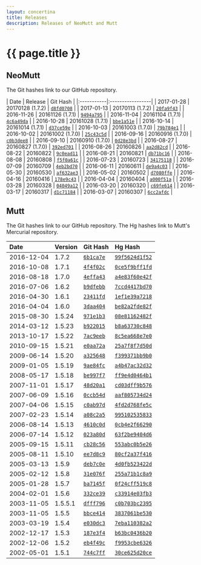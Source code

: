 ```yaml
---
layout: concertina
title: Releases
description: Releases of NeoMutt and Mutt
---
```


# {{ page.title }}

## NeoMutt

The Git hashes link to our GitHub repository.

| Date       | Release          | Git Hash |
|:-----------|:-----------------|
| 2017-01-28 | 20170128 (1.7.2) | [`d8fd0708`](https://github.com/neomutt/neomutt/commit/d8fd0708) |
| 2017-01-13 | 20170113 (1.7.2) | [`20fa9f43`](https://github.com/neomutt/neomutt/commit/20fa9f43) |
| 2016-11-26 | 20161126 (1.7.1) | [`9494a795`](https://github.com/neomutt/neomutt/commit/9494a795) |
| 2016-11-04 | 20161104 (1.7.1) | [`4c6a49da`](https://github.com/neomutt/neomutt/commit/4c6a49da) |
| 2016-10-28 | 20161028 (1.7.1) | [`bbe1a51e`](https://github.com/neomutt/neomutt/commit/bbe1a51e) |
| 2016-10-14 | 20161014 (1.7.1) | [`d37ce59e`](https://github.com/neomutt/neomutt/commit/d37ce59e) |
| 2016-10-03 | 20161003 (1.7.0) | [`79b784e1`](https://github.com/neomutt/neomutt/commit/79b784e1) |
| 2016-10-02 | 20161002 (1.7.0) | [`25c43c5d`](https://github.com/neomutt/neomutt/commit/25c43c5d) |
| 2016-09-16 | 20160916 (1.7.0) | [`c0b3dee8`](https://github.com/neomutt/neomutt/commit/c0b3dee8) |
| 2016-09-10 | 20160910 (1.7.0) | [`0d28e3bd`](https://github.com/neomutt/neomutt/commit/0d28e3bd) |
| 2016-08-27 | 20160827 (1.7.0) | [`392ed701`](https://github.com/neomutt/neomutt/commit/392ed701) |
| 2016-08-26 | 20160826         | [`aa2d82cd`](https://github.com/neomutt/neomutt/commit/aa2d82cd) |
| 2016-08-22 | 20160822         | [`9c0ead11`](https://github.com/neomutt/neomutt/commit/9c0ead11) |
| 2016-08-21 | 20160821         | [`db71bc16`](https://github.com/neomutt/neomutt/commit/db71bc16) |
| 2016-08-08 | 20160808         | [`f5f0a61c`](https://github.com/neomutt/neomutt/commit/f5f0a61c) |
| 2016-07-23 | 20160723         | [`34175118`](https://github.com/neomutt/neomutt/commit/34175118) |
| 2016-07-09 | 20160709         | [`4eb2bd70`](https://github.com/neomutt/neomutt/commit/4eb2bd70) |
| 2016-06-11 | 20160611         | [`de9a4c03`](https://github.com/neomutt/neomutt/commit/de9a4c03) |
| 2016-05-30 | 20160530         | [`af632ae3`](https://github.com/neomutt/neomutt/commit/af632ae3) |
| 2016-05-02 | 20160502         | [`d7080ffe`](https://github.com/neomutt/neomutt/commit/d7080ffe) |
| 2016-04-16 | 20160416         | [`178e9c43`](https://github.com/neomutt/neomutt/commit/178e9c43) |
| 2016-04-04 | 20160404         | [`a000f51a`](https://github.com/neomutt/neomutt/commit/a000f51a) |
| 2016-03-28 | 20160328         | [`04049a12`](https://github.com/neomutt/neomutt/commit/04049a12) |
| 2016-03-20 | 20160320         | [`c69fe614`](https://github.com/neomutt/neomutt/commit/c69fe614) |
| 2016-03-17 | 20160317         | [`d1c71184`](https://github.com/neomutt/neomutt/commit/d1c71184) |
| 2016-03-07 | 20160307         | [`6cc2afdc`](https://github.com/neomutt/neomutt/commit/6cc2afdc) |

## Mutt

The Git hashes link to our GitHub repository.
The Hg hashes link to Mutt's Mercurial repository.

| Date       | Version | Git Hash | Hg Hash      |
|:-----------|:--------|:---------|:-------------|
| 2016-12-04 | 1.7.2   | [`6b1ca7e`](https://github.com/neomutt/neomutt/commit/6b1ca7e) | [`99f5624d1f52`](https://dev.mutt.org/hg/mutt/rev/99f5624d1f52) |
| 2016-10-08 | 1.7.1   | [`4f4f02c`](https://github.com/neomutt/neomutt/commit/4f4f02c) | [`0ce5f9bff1fd`](https://dev.mutt.org/hg/mutt/rev/0ce5f9bff1fd) |
| 2016-08-18 | 1.7.0   | [`4effa43`](https://github.com/neomutt/neomutt/commit/4effa43) | [`a4e83f60e42f`](https://dev.mutt.org/hg/mutt/rev/a4e83f60e42f) |
| 2016-07-06 | 1.6.2   | [`b9dfebb`](https://github.com/neomutt/neomutt/commit/b9dfebb) | [`7ccd4417bd70`](https://dev.mutt.org/hg/mutt/rev/7ccd4417bd70) |
| 2016-04-30 | 1.6.1   | [`23411fd`](https://github.com/neomutt/neomutt/commit/23411fd) | [`1ef1e39a7218`](https://dev.mutt.org/hg/mutt/rev/1ef1e39a7218) |
| 2016-04-04 | 1.6.0   | [`3daa404`](https://github.com/neomutt/neomutt/commit/3daa404) | [`be82a2fde82f`](https://dev.mutt.org/hg/mutt/rev/be82a2fde82f) |
| 2015-08-30 | 1.5.24  | [`971e1b3`](https://github.com/neomutt/neomutt/commit/971e1b3) | [`08e81162482f`](https://dev.mutt.org/hg/mutt/rev/08e81162482f) |
| 2014-03-12 | 1.5.23  | [`b922015`](https://github.com/neomutt/neomutt/commit/b922015) | [`b8a63730c848`](https://dev.mutt.org/hg/mutt/rev/b8a63730c848) |
| 2013-10-17 | 1.5.22  | [`7ac9eeb`](https://github.com/neomutt/neomutt/commit/7ac9eeb) | [`8c5ea668e7e0`](https://dev.mutt.org/hg/mutt/rev/8c5ea668e7e0) |
| 2010-09-15 | 1.5.21  | [`e0aa72a`](https://github.com/neomutt/neomutt/commit/e0aa72a) | [`25a7f8f7d50d`](https://dev.mutt.org/hg/mutt/rev/25a7f8f7d50d) |
| 2009-06-14 | 1.5.20  | [`a325648`](https://github.com/neomutt/neomutt/commit/a325648) | [`f399371bb9b0`](https://dev.mutt.org/hg/mutt/rev/f399371bb9b0) |
| 2009-01-05 | 1.5.19  | [`9ae84fc`](https://github.com/neomutt/neomutt/commit/9ae84fc) | [`a4b47ac32d32`](https://dev.mutt.org/hg/mutt/rev/a4b47ac32d32) |
| 2008-05-17 | 1.5.18  | [`be997f7`](https://github.com/neomutt/neomutt/commit/be997f7) | [`ff9e4d0464b1`](https://dev.mutt.org/hg/mutt/rev/ff9e4d0464b1) |
| 2007-11-01 | 1.5.17  | [`48d20a1`](https://github.com/neomutt/neomutt/commit/48d20a1) | [`cd03dff9b576`](https://dev.mutt.org/hg/mutt/rev/cd03dff9b576) |
| 2007-06-09 | 1.5.16  | [`0ccb54d`](https://github.com/neomutt/neomutt/commit/0ccb54d) | [`aaf805734d24`](https://dev.mutt.org/hg/mutt/rev/aaf805734d24) |
| 2007-04-06 | 1.5.15  | [`c0ab97d`](https://github.com/neomutt/neomutt/commit/c0ab97d) | [`4fd2d768fe5c`](https://dev.mutt.org/hg/mutt/rev/4fd2d768fe5c) |
| 2007-02-23 | 1.5.14  | [`a08c2a5`](https://github.com/neomutt/neomutt/commit/a08c2a5) | [`995102535833`](https://dev.mutt.org/hg/mutt/rev/995102535833) |
| 2006-08-14 | 1.5.13  | [`4610c0d`](https://github.com/neomutt/neomutt/commit/4610c0d) | [`0cb4e2f66290`](https://dev.mutt.org/hg/mutt/rev/0cb4e2f66290) |
| 2006-07-14 | 1.5.12  | [`023a80d`](https://github.com/neomutt/neomutt/commit/023a80d) | [`63f2be9404d6`](https://dev.mutt.org/hg/mutt/rev/63f2be9404d6) |
| 2005-09-15 | 1.5.11  | [`cb28c56`](https://github.com/neomutt/neomutt/commit/cb28c56) | [`553abc0b5e26`](https://dev.mutt.org/hg/mutt/rev/553abc0b5e26) |
| 2005-08-11 | 1.5.10  | [`ee7d8c9`](https://github.com/neomutt/neomutt/commit/ee7d8c9) | [`80cf2a37f416`](https://dev.mutt.org/hg/mutt/rev/80cf2a37f416) |
| 2005-03-13 | 1.5.9   | [`deb7c0e`](https://github.com/neomutt/neomutt/commit/deb7c0e) | [`4d0fb523422d`](https://dev.mutt.org/hg/mutt/rev/4d0fb523422d) |
| 2005-02-12 | 1.5.8   | [`31e076f`](https://github.com/neomutt/neomutt/commit/31e076f) | [`255a71b1c8a9`](https://dev.mutt.org/hg/mutt/rev/255a71b1c8a9) |
| 2005-01-28 | 1.5.7   | [`ba7145f`](https://github.com/neomutt/neomutt/commit/ba7145f) | [`0f24cff519c8`](https://dev.mutt.org/hg/mutt/rev/0f24cff519c8) |
| 2004-02-01 | 1.5.6   | [`332ce39`](https://github.com/neomutt/neomutt/commit/332ce39) | [`c33914e03fb3`](https://dev.mutt.org/hg/mutt/rev/c33914e03fb3) |
| 2003-11-05 | 1.5.5.1 | [`dfff796`](https://github.com/neomutt/neomutt/commit/dfff796) | [`c0b703bc2395`](https://dev.mutt.org/hg/mutt/rev/c0b703bc2395) |
| 2003-11-05 | 1.5.5   | [`bbce414`](https://github.com/neomutt/neomutt/commit/bbce414) | [`3837061be530`](https://dev.mutt.org/hg/mutt/rev/3837061be530) |
| 2003-03-19 | 1.5.4   | [`e030dc3`](https://github.com/neomutt/neomutt/commit/e030dc3) | [`7eba110382a2`](https://dev.mutt.org/hg/mutt/rev/7eba110382a2) |
| 2002-12-17 | 1.5.3   | [`187e3f4`](https://github.com/neomutt/neomutt/commit/187e3f4) | [`b63bc0436b20`](https://dev.mutt.org/hg/mutt/rev/b63bc0436b20) |
| 2002-12-06 | 1.5.2   | [`eb4f49c`](https://github.com/neomutt/neomutt/commit/eb4f49c) | [`f9953cbe6326`](https://dev.mutt.org/hg/mutt/rev/f9953cbe6326) |
| 2002-05-01 | 1.5.1   | [`744c7ff`](https://github.com/neomutt/neomutt/commit/744c7ff) | [`30ce625d20ce`](https://dev.mutt.org/hg/mutt/rev/30ce625d20ce) |

